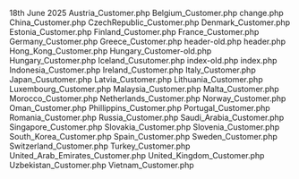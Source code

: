 18th June 2025
Austria_Customer.php 
Belgium_Customer.php
change.php
China_Customer.php
CzechRepublic_Customer.php
Denmark_Customer.php
Estonia_Customer.php
Finland_Customer.php
France_Customer.php
Germany_Customer.php
Greece_Customer.php
header-old.php
header.php
Hong_Kong_Customer.php
Hungary_Customer-old.php
Hungary_Customer.php
Iceland_Cusutomer.php
index-old.php
index.php
Indonesia_Customer.php
Ireland_Customer.php
Italy_Customer.php
Japan_Cusutomer.php
Latvia_Customer.php
Lithuania_Customer.php
Luxembourg_Customer.php
Malaysia_Customer.php
Malta_Customer.php
Morocco_Customer.php
Netherlands_Customer.php
Norway_Customer.php
Oman_Customer.php
Phillippins_Customer.php
Portugal_Customer.php
Romania_Customer.php
Russia_Customer.php
Saudi_Arabia_Customer.php
Singapore_Customer.php
Slovakia_Customer.php
Slovenia_Customer.php
South_Korea_Customer.php
Spain_Customer.php
Sweden_Customer.php
Switzerland_Customer.php
Turkey_Customer.php
United_Arab_Emirates_Customer.php
United_Kingdom_Customer.php
Uzbekistan_Customer.php
Vietnam_Customer.php